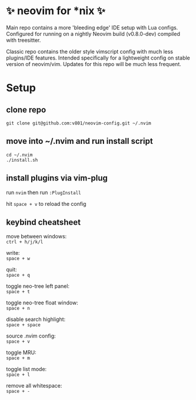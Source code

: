 # :sparkles: neovim for *nix :sparkles:

Main repo contains a more 'bleeding edge' IDE setup with Lua configs.  Configured for running on a nightly Neovim build (v0.8.0-dev) compiled with treesitter.  

Classic repo contains the older style vimscript config with much less plugins/IDE features.  Intended specifically for a lightweight config on stable version of neovim/vim.  Updates for this repo will be much less frequent.

# Setup

## clone repo
`git clone git@github.com:v801/neovim-config.git ~/.nvim`

## move into ~/.nvim and run install script
`cd ~/.nvim`  
`./install.sh`

## install plugins via vim-plug
run `nvim` then run `:PlugInstall`

hit `space + v` to reload the config

## keybind cheatsheet

move between windows:  
`ctrl + h/j/k/l`

write:  
`space + w`

quit:  
`space + q`

toggle neo-tree left panel:  
`space + t`

toggle neo-tree float window:  
`space + n`

disable search highlight:  
`space + space`

source .nvim config:  
`space + v`

toggle MRU:  
`space + m`

toggle list mode:  
`space + l`

remove all whitespace:  
`space + -`
